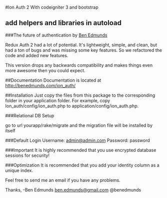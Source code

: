 #Ion Auth 2 With codeigniter 3 and bootstrap

## add helpers and libraries in autoload ##

###The future of authentication
by [Ben Edmunds](http://benedmunds.com)

Redux Auth 2 had a lot of potential.  It's lightweight, simple, and clean,
but had a ton of bugs and was missing some key features.  So we refactored
the code and added new features.

This version drops any backwards compatibility and makes things even more
awesome then you could expect.

##Documentation
Documentation is located at http://benedmunds.com/ion_auth/

##Installation
Just copy the files from this package to the corresponding folder in your
application folder.  For example, copy Ion_auth/config/ion_auth.php to
application/config/ion_auth.php.


###Relational DB Setup

go to url yourapp/rake/migrate and the migration file will be installed by itself


###Default Login
Username: admin@admin.com
Password: password


###Important
It is highly recommended that you use encrypted database sessions for security!


###Optimization
It is recommended that you add your identity column as a unique index.



Feel free to send me an email if you have any problems.


Thanks,
-Ben Edmunds
ben.edmunds@gmail.com
@benedmunds
